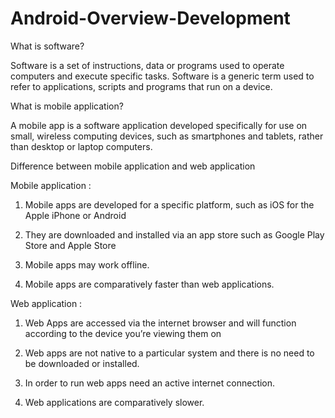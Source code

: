 # Android-Overview-Development

What is software?

Software is a set of instructions, data or programs used to operate computers
and execute specific tasks. Software is a generic term used to refer to
applications, scripts and programs that run on a device.


What is mobile application?

A mobile app is a software application developed specifically for use on small,
wireless computing devices, such as smartphones and tablets, rather than
desktop or laptop computers.


Difference between mobile application and web application 

Mobile application :

1) Mobile apps are developed for a specific
platform, such as iOS for the Apple iPhone or
Android

2) They are downloaded and installed via an app
store such as Google Play Store and Apple Store

3) Mobile apps may work offline.

4) Mobile apps are comparatively faster than web
applications.


Web application :

1) Web Apps are accessed via the internet
browser and will function according to the
device you’re viewing them on

2) Web apps are not native to a particular system
and there is no need to be downloaded or
installed.

3) In order to run web apps need an active
internet connection.

4) Web applications are comparatively slower.
